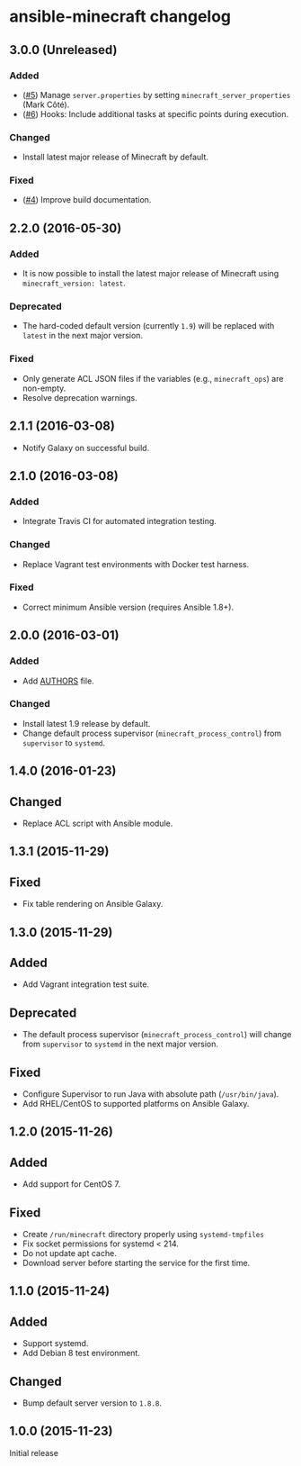 # ansible-minecraft changelog

## 3.0.0 (Unreleased)

### Added

* ([#5][]) Manage `server.properties` by setting `minecraft_server_properties` (Mark Côté).
* ([#6][]) Hooks: Include additional tasks at specific points during execution.

### Changed

* Install latest major release of Minecraft by default.

### Fixed

* ([#4][]) Improve build documentation.

## 2.2.0 (2016-05-30)

### Added

* It is now possible to install the latest major release of Minecraft using `minecraft_version: latest`.

### Deprecated

* The hard-coded default version (currently `1.9`) will be replaced with `latest` in the next major version.

### Fixed

* Only generate ACL JSON files if the variables (e.g., `minecraft_ops`) are non-empty.
* Resolve deprecation warnings.

## 2.1.1 (2016-03-08)

* Notify Galaxy on successful build.

## 2.1.0 (2016-03-08)

### Added

* Integrate Travis CI for automated integration testing.

### Changed

* Replace Vagrant test environments with Docker test harness.

### Fixed

* Correct minimum Ansible version (requires Ansible 1.8+).

## 2.0.0 (2016-03-01)

### Added

* Add [AUTHORS](AUTHORS.md) file.

### Changed

* Install latest 1.9 release by default.
* Change default process supervisor (`minecraft_process_control`) from `supervisor` to `systemd`.

## 1.4.0 (2016-01-23)

## Changed

* Replace ACL script with Ansible module.

## 1.3.1 (2015-11-29)

## Fixed

* Fix table rendering on Ansible Galaxy.

## 1.3.0 (2015-11-29)

## Added

* Add Vagrant integration test suite.

## Deprecated

* The default process supervisor (`minecraft_process_control`) will change from `supervisor` to `systemd` in the next major version.

## Fixed

* Configure Supervisor to run Java with absolute path (`/usr/bin/java`).
* Add RHEL/CentOS to supported platforms on Ansible Galaxy.

## 1.2.0 (2015-11-26)

## Added

* Add support for CentOS 7.

## Fixed

* Create `/run/minecraft` directory properly using `systemd-tmpfiles`
* Fix socket permissions for systemd < 214.
* Do not update apt cache.
* Download server before starting the service for the first time.

## 1.1.0 (2015-11-24)

## Added

* Support systemd.
* Add Debian 8 test environment.

## Changed

* Bump default server version to `1.8.8`.

## 1.0.0 (2015-11-23)

Initial release

[#4]: https://github.com/benwebber/ansible-minecraft/issues/4
[#5]: https://github.com/benwebber/ansible-minecraft/pull/5
[#6]: https://github.com/benwebber/ansible-minecraft/issues/6
